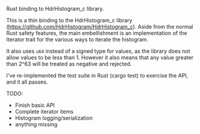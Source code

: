 Rust binding to HdrHistogram_c library.

This is a thin binding to the HdrHistogram_c library
(https://github.com/HdrHistogram/HdrHistogram_c). Aside from the
normal Rust safety features, the main embellishment is an
implementation of the Iterator trait for the various ways to iterate
the histogram.

It also uses `u64` instead of a signed type for values, as the library
does not allow values to be less than 1. However it also means that
any value greater than 2^63 will be treated as negative and rejected.

I've re-implemented the test suite in Rust (cargo test) to exercise
the API, and it all passes.

TODO:
 * Finish basic API
 * Complete iterator items
 * Histogram logging/serialization
 * anything missing
